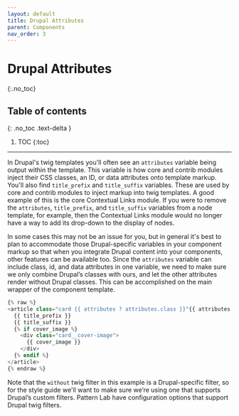 ```yaml
---
layout: default
title: Drupal Attributes
parent: Components
nav_order: 3
---
```


# Drupal Attributes
{:.no_toc}

## Table of contents
{: .no_toc .text-delta }

1. TOC
{:toc}

---

In Drupal's twig templates you'll often see an `attributes` variable being output within the template. This variable is how core and contrib modules inject their CSS classes, an ID, or data attributes onto template markup. You'll also find `title_prefix` and `title_suffix` variables. These are used by core and contrib modules to inject markup into twig templates. A good example of this is the core Contextual Links module. If you were to remove the `attributes`, `title_prefix`, and `title_suffix` variables from a node template, for example, then the Contextual Links module would no longer have a way to add its drop-down to the display of nodes.

In some cases this may not be an issue for you, but in general it's best to plan to accommodate those Drupal-specific variables in your component markup so that when you integrate Drupal content into your components, other features can be available too.
Since the `attributes` variable can include class, id, and data attributes in one variable, we need to make sure we only combine Drupal’s classes with ours, and let the other attributes render without Drupal classes. This can be accomplished on the main wrapper of the component template.

```php
{% raw %}
<article class="card {{ attributes ? attributes.class }}"{{ attributes ? attributes|without(class) }}>
  {{ title_prefix }}
  {{ title_suffix }}
  {% if cover_image %}
    <div class="card__cover-image">
      {{ cover_image }}
    </div>
  {% endif %}
</article>
{% endraw %}
```

Note that the `without` twig filter in this example is a Drupal-specific filter, so for the style guide we'll want to make sure we’re using one that supports Drupal’s custom filters.  Pattern Lab have configuration options that support Drupal twig filters.
